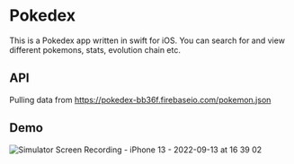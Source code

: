 # Pokedex

This is a Pokedex app written in swift for iOS.
You can search for and view different pokemons, stats, evolution chain etc.

## API 
Pulling data from https://pokedex-bb36f.firebaseio.com/pokemon.json

## Demo

![Simulator Screen Recording - iPhone 13 - 2022-09-13 at 16 39 02](https://user-images.githubusercontent.com/56741014/189917885-a929b606-b86b-46c1-b24f-e8aa3bcb2060.gif)


